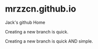 # mrzzcn.github.io
Jack's github Home

Creating a new branch is quick.

Creating a new branch is quick AND simple.